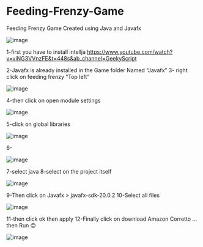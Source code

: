 # Feeding-Frenzy-Game

Feeding Frenzy Game Created using Java and Javafx

![image](https://github.com/1MostafaAyman1/Feeding-Frenzy-Game/assets/80271742/7707f8d2-0708-4ae6-8ba9-d32ff5414602)

1-first you have to install intellja 
https://www.youtube.com/watch?v=viNG3VVnzFE&t=448s&ab_channel=GeekyScript

2-Javafx is already installed in the Game folder Named “Javafx”
3- right click on feeding frenzy “Top left” 


![image](https://github.com/1MostafaAyman1/Feeding-Frenzy-Game/assets/80271742/fdb0a799-b9f4-485f-b8fc-75baf9dae378)

4-then click on open module settings

![image](https://github.com/1MostafaAyman1/Feeding-Frenzy-Game/assets/80271742/7fb213f7-64cd-4232-b78b-856a76cbf564)

5-click on global libraries

![image](https://github.com/1MostafaAyman1/Feeding-Frenzy-Game/assets/80271742/d5ce367f-4582-4284-b100-acef5dccab4b)

6-

![image](https://github.com/1MostafaAyman1/Feeding-Frenzy-Game/assets/80271742/8e9116b7-4ab6-400d-a47e-c384470dd746)

7-select java 
8-select on the project itself 

![image](https://github.com/1MostafaAyman1/Feeding-Frenzy-Game/assets/80271742/8e7ee284-f000-4752-9cb1-3446508aee3e)

9-Then click on Javafx >  javafx-sdk-20.0.2 
10-Select all files

![image](https://github.com/1MostafaAyman1/Feeding-Frenzy-Game/assets/80271742/4f3f9bee-c8cb-4eb9-b7ff-31bad8cf9373)

11-then click ok then apply
12-Finally click on download Amazon Corretto … then Run 😊

![image](https://github.com/1MostafaAyman1/Feeding-Frenzy-Game/assets/80271742/2a5f51c9-7800-4fe2-ba35-ff4f18837d19)













